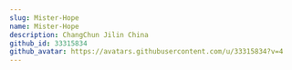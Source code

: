 ```yaml
---
slug: Mister-Hope
name: Mister-Hope
description: ChangChun Jilin China
github_id: 33315834
github_avatar: https://avatars.githubusercontent.com/u/33315834?v=4
---
```


